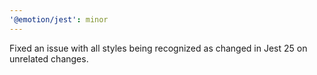 ```yaml
---
'@emotion/jest': minor
---
```


Fixed an issue with all styles being recognized as changed in Jest 25 on unrelated changes.
